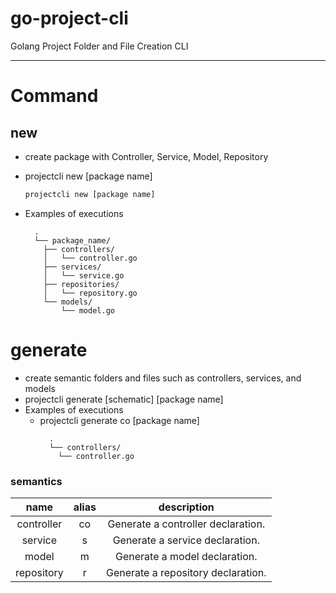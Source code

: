 # go-project-cli

Golang Project Folder and File Creation CLI

---

# Command

## new

- create package with Controller, Service, Model, Repository
- projectcli new [package name]

   ```bash
  projectcli new [package name]
   ```
- Examples of executions
  ```text
    .
    └── package_name/
      ├── controllers/
      │   └── controller.go
      ├── services/
      │   └── service.go
      ├── repositories/
      │   └── repository.go
      └── models/
          └── model.go
  ```

# generate

- create semantic folders and files such as controllers, services, and models
- projectcli generate [schematic] [package name]
- Examples of executions
    - projectcli generate co [package name]
      ```text
        .
        └── controllers/
          └── controller.go
      ```

### semantics

|    name    | alias |            description             |
|:----------:|:-----:|:----------------------------------:|
| controller |  co   | Generate a controller declaration. |
|  service   |   s   |  Generate a service declaration.   |
|   model    |   m   |   Generate a model declaration.    |
| repository |   r   | Generate a repository declaration. |